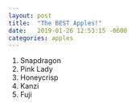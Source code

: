 ```yaml
---
layout: post
title:  "The BEST Apples!"
date:   2019-01-26 12:53:15 -0600
categories: apples
---
```

1. Snapdragon
1. Pink Lady
1. Honeycrisp
1. Kanzi
1. Fuji
